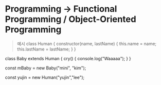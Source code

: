 # Programming -> Functional Programming / Object-Oriented Programming

>예시
class Human {
    constructor(name, lastName) {
        this.name = name;
        this.lastName = lastName;
    }
}

class Baby extends Human {
    cry() {
        console.log("Waaaaa");
    }
}

const mBaby = new Baby("mini", "kim");

const yujin = new Human("yujin","lee");
